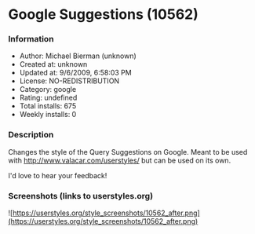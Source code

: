 # Google Suggestions (10562)

### Information
- Author: Michael Bierman (unknown)
- Created at: unknown
- Updated at: 9/6/2009, 6:58:03 PM
- License: NO-REDISTRIBUTION
- Category: google
- Rating: undefined
- Total installs: 675
- Weekly installs: 0


### Description
Changes the style of the Query Suggestions on Google. Meant to be used with http://www.valacar.com/userstyles/ but can be used on its own.

I'd love to hear your feedback!


### Screenshots (links to userstyles.org)
![https://userstyles.org/style_screenshots/10562_after.png](https://userstyles.org/style_screenshots/10562_after.png)


